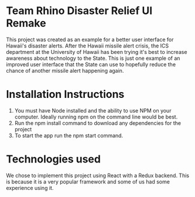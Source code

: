 # Team Rhino Disaster Relief UI Remake
This project was created as an example for a better user interface for Hawaii's disaster alerts. After the Hawaii missile alert crisis, the ICS department at the University of Hawaii has been trying it's best to increase awareness about technology to the State. This is just one example of an improved user interface that the State can use to hopefully reduce the chance of another missile alert happening again.

# Installation Instructions
1. You must have Node installed and the ability to use NPM on your computer. Ideally running npm on the command line would be best.
2. Run the npm install command to download any dependencies for the project
3. To start the app run the npm start command. 

# Technologies used
We chose to implement this project using React with a Redux backend. This is because it is a very popular framework and some of us had some experience using it. 
